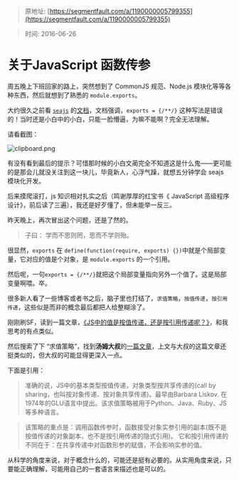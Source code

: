 > 原地址: [https://segmentfault.com/a/1190000005799355](https://segmentfault.com/a/1190000005799355)

> 时间: 2016-06-26
 
# 关于JavaScript 函数传参


周五晚上下班回家的路上，突然想到了 CommonJS 规范、Node.js 模块化等等各种东西，然后就想到了熟悉的 ``module.exports``。

大约很久之前看 [``seajs``](http://seajs.org/) 的[文档](https://github.com/seajs/seajs/issues/242)，文档强调，``exports = {/**/}`` 这种写法是错误的！当时还是小白中的小白，只能一脸懵逼，为嘛不能啊？完全无法理解。

请看截图：

![clipboard.png](https://segmentfault.com/img/bVyuNX)

有没有看到最后的提示？可惜那时候的小白文蔺完全不知道这是什么鬼——更可能的是那会儿就没关注到这一块儿，毕竟新人，心浮气躁，就想五分钟学会 seajs 模块化开发。

后来摸爬滚打，js 知识相对扎实之后（鸣谢厚厚的红宝书《 JavaScript 高级程序设计》，前后读了三遍），我还是好歹懂了，但未能举一反三。

昨天晚上，再次冒出这个问题，还是了然的。

> 子曰： 学而不思则罔，思而不学则殆。

很显然，``exports`` 在 ``define(function(require, exports) {})``中就是个局部变量，它对应的值是个对象，是 ``module.exports`` 的一个引用。

然后呢，一句``exports = {/**/}``就把这个局部变量指向另外一个值了。这是局部变量啊喂。卒。

很多新人看了一些博客或者书之后，脑子里也打结了，``求值策略``，``按值传递``，``按引用传递``，这些似是而非的概念最后都把人给整糊涂了。

刚刚刷SF，读到一篇文章，[《JS中的值是按值传递，还是按引用传递呢？》](https://segmentfault.com/a/1190000005794070)，和我思考的有点类似。

然后搜索了下 “求值策略”，找到**汤姆大叔**的[一篇文章](http://www.cnblogs.com/TomXu/archive/2012/02/08/2341439.html)，上文与大叔的这篇文章还挺类似的，但大叔的可能显得更深入一点。

下面是引用：

> 准确的说，JS中的基本类型按值传递，对象类型按共享传递的(call by sharing，也叫按对象传递、按对象共享传递)。最早由Barbara Liskov. 在1974年的GLU语言中提出。该求值策略被用于Python、Java、Ruby、JS等多种语言。

> 该策略的重点是：调用函数传参时，函数接受对象实参引用的副本(既不是按值传递的对象副本，也不是按引用传递的隐式引用)。 它和按引用传递的不同在于：在共享传递中对函数形参的赋值，不会影响实参的值。


从科学的角度来说，对于概念什么的，可能还是挺有必要的。从实用角度来说，只要能正确理解，可能用自己的一套语言来描述也是可以的。


